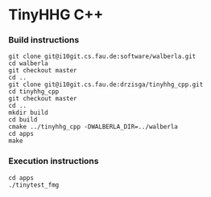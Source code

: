 # TinyHHG C++

### Build instructions

    git clone git@i10git.cs.fau.de:software/walberla.git
    cd walberla
    git checkout master
    cd ..
    git clone git@i10git.cs.fau.de:drzisga/tinyhhg_cpp.git
    cd tinyhhg_cpp
    git checkout master
    cd ..
    mkdir build
    cd build
    cmake ../tinyhhg_cpp -DWALBERLA_DIR=../walberla
    cd apps
    make

### Execution instructions

    cd apps
    ./tinytest_fmg
